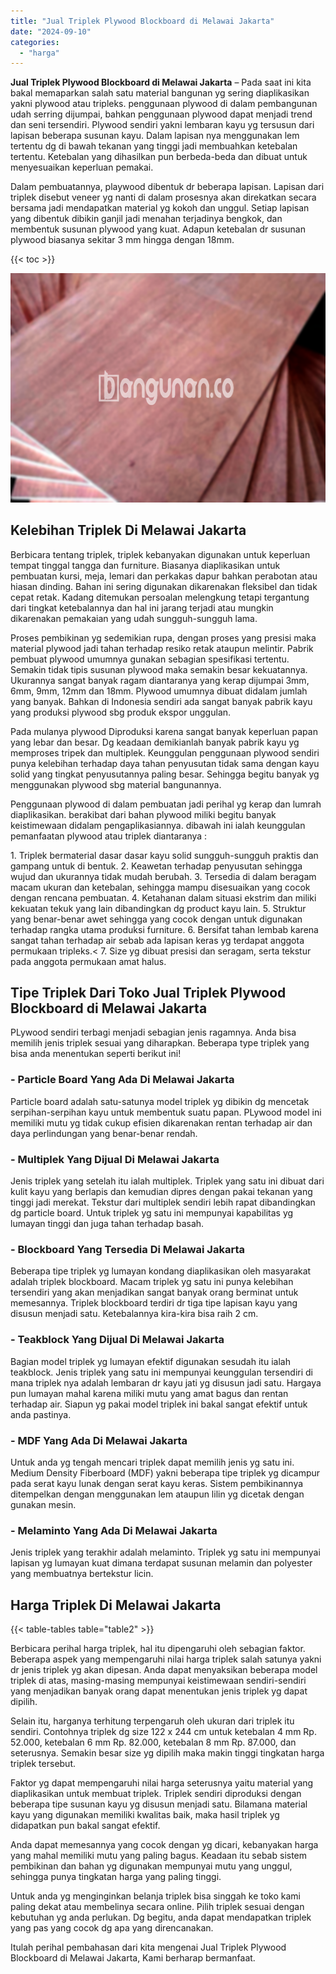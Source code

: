 ```yaml
---
title: "Jual Triplek Plywood Blockboard di Melawai Jakarta"
date: "2024-09-10"
categories: 
  - "harga"
---
```


**Jual Triplek Plywood Blockboard di Melawai Jakarta** – Pada saat ini kita bakal memaparkan salah satu material bangunan yg sering diaplikasikan yakni plywood atau tripleks. penggunaan plywood di dalam pembangunan udah serring dijumpai, bahkan penggunaan plywood dapat menjadi trend dan seni tersendiri. Plywood sendiri yakni lembaran kayu yg tersusun dari lapisan beberapa susunan kayu. Dalam lapisan nya menggunakan lem tertentu dg di bawah tekanan yang tinggi jadi membuahkan ketebalan tertentu. Ketebalan yang dihasilkan pun berbeda-beda dan dibuat untuk menyesuaikan keperluan pemakai.

Dalam pembuatannya, playwood dibentuk dr beberapa lapisan. Lapisan dari triplek disebut veneer yg nanti di dalam prosesnya akan direkatkan secara bersama jadi mendapatkan material yg kokoh dan unggul. Setiap lapisan yang dibentuk dibikin ganjil jadi menahan terjadinya bengkok, dan membentuk susunan plywood yang kuat. Adapun ketebalan dr susunan plywood biasanya sekitar 3 mm hingga dengan 18mm.

{{< toc >}}

![Jual Triplek Plywood Blockboard di Melawai Jakarta](/images/jual-triplek-murah-05.png)

## Kelebihan Triplek Di Melawai Jakarta

Berbicara tentang triplek, triplek kebanyakan digunakan untuk keperluan tempat tinggal tangga dan furniture. Biasanya diaplikasikan untuk pembuatan kursi, meja, lemari dan perkakas dapur bahkan perabotan atau hiasan dinding. Bahan ini sering digunakan dikarenakan fleksibel dan tidak cepat retak. Kadang ditemukan persoalan melengkung tetapi tergantung dari tingkat ketebalannya dan hal ini jarang terjadi atau mungkin dikarenakan pemakaian yang udah sungguh-sungguh lama.

Proses pembikinan yg sedemikian rupa, dengan proses yang presisi maka material plywood jadi tahan terhadap resiko retak ataupun melintir. Pabrik pembuat plywood umumnya gunakan sebagian spesifikasi tertentu. Semakin tidak tipis susunan plywood maka semakin besar kekuatannya. Ukurannya sangat banyak ragam diantaranya yang kerap dijumpai 3mm, 6mm, 9mm, 12mm dan 18mm. Plywood umumnya dibuat didalam jumlah yang banyak. Bahkan di Indonesia sendiri ada sangat banyak pabrik kayu yang produksi plywood sbg produk ekspor unggulan.

Pada mulanya plywood Diproduksi karena sangat banyak keperluan papan yang lebar dan besar. Dg keadaan demikianlah banyak pabrik kayu yg memproses tripek dan multiplek. Keunggulan penggunaan plywood sendiri punya kelebihan terhadap daya tahan penyusutan tidak sama dengan kayu solid yang tingkat penyusutannya paling besar. Sehingga begitu banyak yg menggunakan plywood sbg material bangunannya.

Penggunaan plywood di dalam pembuatan jadi perihal yg kerap dan lumrah diaplikasikan. berakibat dari bahan plywood miliki begitu banyak keistimewaan didalam pengaplikasiannya. dibawah ini ialah keunggulan pemanfaatan plywood atau triplek diantaranya :

1\. Triplek bermaterial dasar dasar kayu solid sungguh-sungguh praktis dan gampang untuk di bentuk. 2. Keawetan terhadap penyusutan sehingga wujud dan ukurannya tidak mudah berubah. 3. Tersedia di dalam beragam macam ukuran dan ketebalan, sehingga mampu disesuaikan yang cocok dengan rencana pembuatan. 4. Ketahanan dalam situasi ekstrim dan miliki kekuatan tekuk yang lain dibandingkan dg product kayu lain. 5. Struktur yang benar-benar awet sehingga yang cocok dengan untuk digunakan terhadap rangka utama produksi furniture. 6. Bersifat tahan lembab karena sangat tahan terhadap air sebab ada lapisan keras yg terdapat anggota permukaan tripleks.< 7. Size yg dibuat presisi dan seragam, serta tekstur pada anggota permukaan amat halus.

## Tipe Triplek Dari Toko Jual Triplek Plywood Blockboard di Melawai Jakarta

PLywood sendiri terbagi menjadi sebagian jenis ragamnya. Anda bisa memilih jenis triplek sesuai yang diharapkan. Beberapa type triplek yang bisa anda menentukan seperti berikut ini!

### \- Particle Board Yang Ada Di Melawai Jakarta

Particle board adalah satu-satunya model triplek yg dibikin dg mencetak serpihan-serpihan kayu untuk membentuk suatu papan. PLywood model ini memiliki mutu yg tidak cukup efisien dikarenakan rentan terhadap air dan daya perlindungan yang benar-benar rendah.

### \- Multiplek Yang Dijual Di Melawai Jakarta

Jenis triplek yang setelah itu ialah multiplek. Triplek yang satu ini dibuat dari kulit kayu yang berlapis dan kemudian dipres dengan pakai tekanan yang tinggi jadi merekat. Tekstur dari multiplek sendiri lebih rapat dibandingkan dg particle board. Untuk triplek yg satu ini mempunyai kapabilitas yg lumayan tinggi dan juga tahan terhadap basah.

### \- Blockboard Yang Tersedia Di Melawai Jakarta

Beberapa tipe triplek yg lumayan kondang diaplikasikan oleh masyarakat adalah triplek blockboard. Macam triplek yg satu ini punya kelebihan tersendiri yang akan menjadikan sangat banyak orang berminat untuk memesannya. Triplek blockboard terdiri dr tiga tipe lapisan kayu yang disusun menjadi satu. Ketebalannya kira-kira bisa raih 2 cm.

### \- Teakblock Yang Dijual Di Melawai Jakarta

Bagian model triplek yg lumayan efektif digunakan sesudah itu ialah teakblock. Jenis triplek yang satu ini mempunyai keunggulan tersendiri di mana triplek nya adalah lembaran dr kayu jati yg disusun jadi satu. Hargaya pun lumayan mahal karena miliki mutu yang amat bagus dan rentan terhadap air. Siapun yg pakai model triplek ini bakal sangat efektif untuk anda pastinya.

### \- MDF Yang Ada Di Melawai Jakarta

Untuk anda yg tengah mencari triplek dapat memilih jenis yg satu ini. Medium Density Fiberboard (MDF) yakni beberapa tipe triplek yg dicampur pada serat kayu lunak dengan serat kayu keras. Sistem pembikinannya ditempelkan dengan menggunakan lem ataupun lilin yg dicetak dengan gunakan mesin.

### \- Melaminto Yang Ada Di Melawai Jakarta

Jenis triplek yang terakhir adalah melaminto. Triplek yg satu ini mempunyai lapisan yg lumayan kuat dimana terdapat susunan melamin dan polyester yang membuatnya bertekstur licin.

## Harga Triplek Di Melawai Jakarta

{{< table-tables table="table2" >}}

Berbicara perihal harga triplek, hal itu dipengaruhi oleh sebagian faktor. Beberapa aspek yang mempengaruhi nilai harga triplek salah satunya yakni dr jenis triplek yg akan dipesan. Anda dapat menyaksikan beberapa model triplek di atas, masing-masing mempunyai keistimewaan sendiri-sendiri yang menjadikan banyak orang dapat menentukan jenis triplek yg dapat dipilih.

Selain itu, harganya terhitung terpengaruh oleh ukuran dari triplek itu sendiri. Contohnya triplek dg size 122 x 244 cm untuk ketebalan 4 mm Rp. 52.000, ketebalan 6 mm Rp. 82.000, ketebalan 8 mm Rp. 87.000, dan seterusnya. Semakin besar size yg dipilih maka makin tinggi tingkatan harga triplek tersebut.

Faktor yg dapat mempengaruhi nilai harga seterusnya yaitu material yang diaplikasikan untuk membuat triplek. Triplek sendiri diproduksi dengan beberapa tipe susunan kayu yg disusun menjadi satu. Bilamana material kayu yang digunakan memiliki kwalitas baik, maka hasil triplek yg didapatkan pun bakal sangat efektif.

Anda dapat memesannya yang cocok dengan yg dicari, kebanyakan harga yang mahal memiliki mutu yang paling bagus. Keadaan itu sebab sistem pembikinan dan bahan yg digunakan mempunyai mutu yang unggul, sehingga punya tingkatan harga yang paling tinggi.

Untuk anda yg menginginkan belanja triplek bisa singgah ke toko kami paling dekat atau membelinya secara online. Pilih triplek sesuai dengan kebutuhan yg anda perlukan. Dg begitu, anda dapat mendapatkan triplek yang pas yang cocok dg apa yang direncanakan.

Itulah perihal pembahasan dari kita mengenai Jual Triplek Plywood Blockboard di Melawai Jakarta, Kami berharap bermanfaat.
